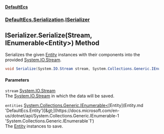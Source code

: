 #### [DefaultEcs](DefaultEcs.md 'DefaultEcs')
### [DefaultEcs.Serialization](DefaultEcs.md#DefaultEcs_Serialization 'DefaultEcs.Serialization').[ISerializer](ISerializer.md 'DefaultEcs.Serialization.ISerializer')
## ISerializer.Serialize(Stream, IEnumerable&lt;Entity&gt;) Method
Serializes the given [Entity](Entity.md 'DefaultEcs.Entity') instances with their components into the provided [System.IO.Stream](https://docs.microsoft.com/en-us/dotnet/api/System.IO.Stream 'System.IO.Stream').  
```csharp
void Serialize(System.IO.Stream stream, System.Collections.Generic.IEnumerable<DefaultEcs.Entity> entities);
```
#### Parameters
<a name='DefaultEcs_Serialization_ISerializer_Serialize(System_IO_Stream_System_Collections_Generic_IEnumerable_DefaultEcs_Entity_)_stream'></a>
`stream` [System.IO.Stream](https://docs.microsoft.com/en-us/dotnet/api/System.IO.Stream 'System.IO.Stream')  
The [System.IO.Stream](https://docs.microsoft.com/en-us/dotnet/api/System.IO.Stream 'System.IO.Stream') in which the data will be saved.
  
<a name='DefaultEcs_Serialization_ISerializer_Serialize(System_IO_Stream_System_Collections_Generic_IEnumerable_DefaultEcs_Entity_)_entities'></a>
`entities` [System.Collections.Generic.IEnumerable&lt;](https://docs.microsoft.com/en-us/dotnet/api/System.Collections.Generic.IEnumerable-1 'System.Collections.Generic.IEnumerable`1')[Entity](Entity.md 'DefaultEcs.Entity')[&gt;](https://docs.microsoft.com/en-us/dotnet/api/System.Collections.Generic.IEnumerable-1 'System.Collections.Generic.IEnumerable`1')  
The [Entity](Entity.md 'DefaultEcs.Entity') instances to save.
  
